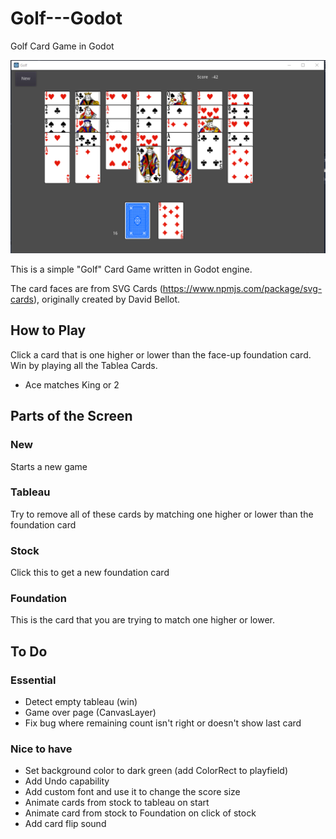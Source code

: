 # Golf---Godot
Golf Card Game in Godot

![](assets/golf.PNG)

This is a simple "Golf" Card Game written in Godot engine.

The card faces are from SVG Cards (https://www.npmjs.com/package/svg-cards), originally created by David Bellot.

## How to Play
Click a card that is one higher or lower than the face-up foundation card. Win by playing all the Tablea Cards.

 * Ace matches King or 2

## Parts of the Screen
### New
Starts a new game

### Tableau
Try to remove all of these cards by matching one higher or lower than the foundation card

### Stock
Click this to get a new foundation card

### Foundation
This is the card that you are trying to match one higher or lower.


## To Do

### Essential
* Detect empty tableau (win)
* Game over page (CanvasLayer)
* Fix bug where remaining count isn't right or doesn't show last card

### Nice to have
* Set background color to dark green (add ColorRect to playfield)
* Add Undo capability
* Add custom font and use it to change the score size
* Animate cards from stock to tableau on start
* Animate card from stock to Foundation on click of stock
* Add card flip sound
